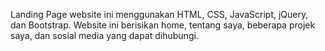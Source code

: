  Landing Page website ini menggunakan HTML, CSS, JavaScript, jQuery, dan Bootstrap.
 Website ini berisikan home, tentang saya, beberapa projek saya, dan sosial media yang dapat dihubungi.
